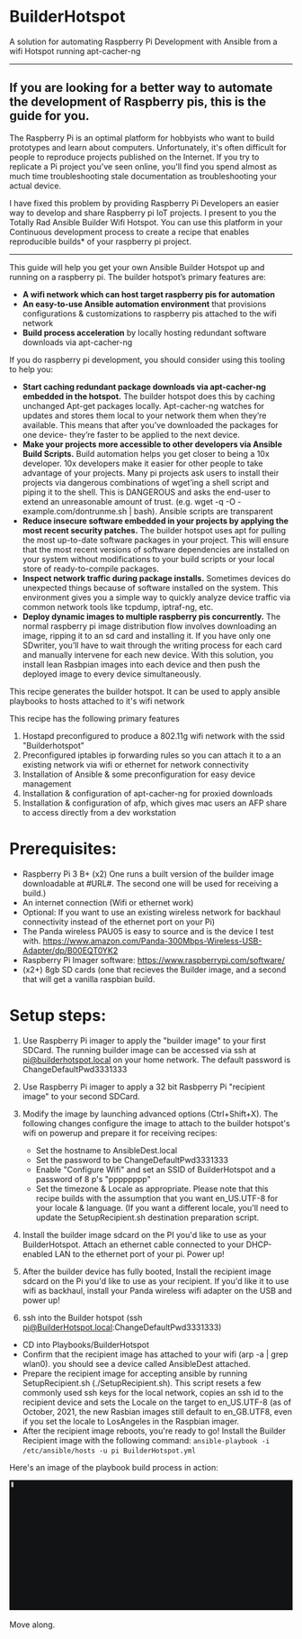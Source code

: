# BuilderHotspot
A solution for automating Raspberry Pi Development with Ansible from a wifi Hotspot running apt-cacher-ng

---
If you are looking for a better way to automate the development of Raspberry pis, this is the guide for you.
--- 


The Raspberry Pi is an optimal platform for hobbyists who want to build prototypes and learn about computers.  Unfortunately, it's often difficult for people to reproduce projects published on the Internet.  If you try to replicate a Pi project you've seen online, you'll find you spend almost as much time troubleshooting stale documentation as troubleshooting your actual device.  

I have fixed this problem by providing Raspberry Pi Developers an easier way to develop and share Raspberry pi IoT projects.  I present to you the Totally Rad Ansible Builder Wifi Hotspot.  You can use this platform in your Continuous development process to create a recipe that enables reproducible builds* of your raspberry pi project.

---

This guide will help you get your own Ansible Builder Hotspot up and running on a raspberry pi.  The builder hotspot’s primary features are:

- **A wifi network which can host target raspberry pis for automation**
- **An easy-to-use Ansible automation environment** that provisions configurations & customizations to raspberry pis attached to the wifi network
- **Build process acceleration** by locally hosting redundant software downloads via apt-cacher-ng 

If you do raspberry pi development, you should consider using this tooling to help you:
- **Start caching redundant package downloads via apt-cacher-ng embedded in the hotspot.**  The builder hotspot does this by caching unchanged Apt-get packages locally.  Apt-cacher-ng watches for updates and stores them local to your network them when they’re available. This means that after you’ve downloaded the packages for one device- they’re faster to be applied to the next device.
- **Make your projects more accessible to other developers via Ansible Build Scripts.**  Build automation helps you get closer to being a 10x developer.  10x developers make it easier for other people to take advantage of your projects.  Many pi projects ask users to install their projects via dangerous combinations of wget’ing a shell script and piping it to the shell. This is DANGEROUS and asks the end-user to extend an unreasonable amount of trust.  (e.g. wget -q -O - example.com/dontrunme.sh | bash).   Ansible scripts are transparent
- **Reduce insecure software embedded in your projects by applying the most recent security patches.**  The builder hotspot uses apt for pulling the most up-to-date software packages in your project.  This will ensure that the most recent versions of software dependencies are installed on your system without modifications to your build scripts or your local store of ready-to-compile packages. 
- **Inspect network traffic during package installs.** Sometimes devices do unexpected things because of software installed on the system.  This environment gives you a simple way to quickly analyze device traffic via common network tools like tcpdump, iptraf-ng, etc. 
- **Deploy dynamic images to multiple raspberry pis concurrently.**  The normal raspberry pi image distribution flow involves downloading an image, ripping it to an sd card and installing it.  If you have only one SDwriter, you’ll have to wait through the writing process for each card and manually intervene for each new device.  With this solution, you install lean Rasbpian images into each device and then push the deployed image to every device simultaneously. 


This recipe generates the builder hotspot.  It can be used to apply ansible playbooks to hosts attached to it's wifi network

This recipe has the following primary features
1. Hostapd preconfigured to produce a 802.11g wifi network with the ssid "Builderhotspot"
2. Preconfigured iptables ip forwarding rules so you can attach it to a an existing network via wifi or ethernet for network connectivity
3. Installation of Ansible & some preconfiguration for easy device management  
4. Installation & configuration of apt-cacher-ng for proxied downloads
5. Installation & configuration of afp, which gives mac users an AFP share to access directly from a dev workstation


# Prerequisites: 
- Raspberry Pi 3 B+ (x2) One runs a built version of the builder image downloadable at #URL#.  The second one will be used for receiving a build.)
- An internet connection (Wifi or ethernet work)
- Optional: If you want to use an existing wireless network for backhaul connectivity instead of the ethernet port on your Pi)
- The Panda wireless PAU05 is easy to source and is the device I test with.  https://www.amazon.com/Panda-300Mbps-Wireless-USB-Adapter/dp/B00EQT0YK2
- Raspberry Pi Imager software: https://www.raspberrypi.com/software/ 
- (x2+) 8gb SD cards (one that recieves the Builder image, and a second that will get a vanilla raspbian build.


# Setup steps:
1. Use Raspberry Pi imager to apply the "builder image" to your first SDCard.  The running builder image can be accessed via ssh at pi@builderhotspot.local on your home network.  The default password is ChangeDefaultPwd3331333
2. Use Raspberry Pi imager to apply a 32 bit Rasbperry Pi "recipient image" to your second SDCard.
3. Modify the image by launching advanced options (Ctrl+Shift+X).  The following changes configure the image to attach to the builder hotspot's wifi on powerup and prepare it for receiving recipes: 
    - Set the hostname to AnsibleDest.local  
    - Set the password to be ChangeDefaultPwd3331333 
    - Enable "Configure Wifi" and set an SSID of BuilderHotspot and a password of 8 p's "pppppppp"
    - Set the timezone & Locale as appropriate.  Please note that this recipe builds with the assumption that you want en_US.UTF-8 for your locale & language.  (If you want a different locale, you'll need to update the SetupRecipient.sh destination preparation script.

4. Install the builder image sdcard on the PI you'd like to use as your BuilderHotspot.  Attach an ethernet cable connected to your DHCP-enabled LAN to the ethernet port of your pi.  Power up!
5. After the builder device has fully booted, Install the recipient image sdcard on the Pi you'd like to use as your recipient.  If you'd like it to use wifi as backhaul, install your Panda wireless wifi adapter on the USB and power up!
6. ssh into the Builder hotspot (ssh pi@BuilderHotspot.local:ChangeDefaultPwd3331333) 
- CD into Playbooks/BuilderHotspot
- Confirm that the recipient image has attached to your wifi (arp -a | grep wlan0).  you should see a device called AnsibleDest attached.
- Prepare the recipient image for accepting ansible by running SetupRecipient.sh (./SetupRecipient.sh).  This script resets a few commonly used ssh keys for the local network, copies an ssh id to the recipient device and sets the Locale on the target to en_US.UTF-8 (as of October, 2021, the new Rasbian images still default to en_GB.UTF8, even if you set the locale to LosAngeles in the Raspbian imager. 
- After the recipient image reboots, you're ready to go!  Install the Builder Recipient image with the following command: 
`ansible-playbook -i /etc/ansible/hosts -u pi BuilderHotspot.yml`


Here's an image of the playbook build process in action:

![BuilderHotspotPlaybook](builderdemo.gif)

Move along.
